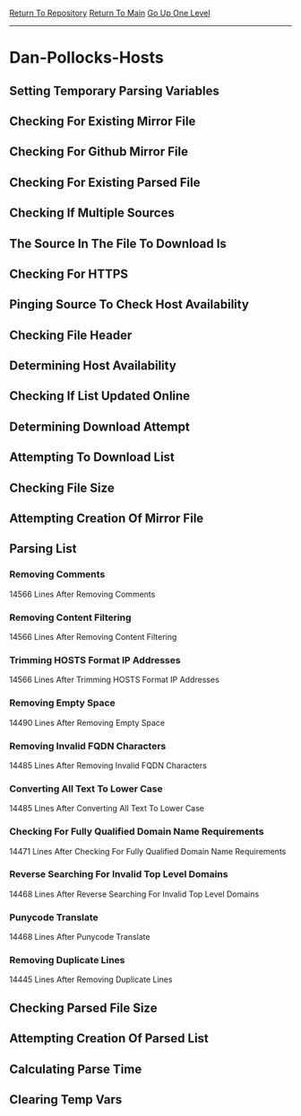 [Return To Repository](https://github.com/bast69/piholeparser/)
[Return To Main](https://github.com/bast69/piholeparser/blob/master/RecentRunLogs/Mainlog.md)
[Go Up One Level](https://github.com/bast69/piholeparser/blob/master/RecentRunLogs/TopLevelScripts/30-Processing-External-Blacklists.md)
____________________________________
# Dan-Pollocks-Hosts
## Setting Temporary Parsing Variables
## Checking For Existing Mirror File
## Checking For Github Mirror File
## Checking For Existing Parsed File
## Checking If Multiple Sources
## The Source In The File To Download Is
## Checking For HTTPS
## Pinging Source To Check Host Availability
## Checking File Header
## Determining Host Availability
## Checking If List Updated Online
## Determining Download Attempt
## Attempting To Download List
## Checking File Size
## Attempting Creation Of Mirror File
## Parsing List
### Removing Comments
14566 Lines After Removing Comments
### Removing Content Filtering
14566 Lines After Removing Content Filtering
### Trimming HOSTS Format IP Addresses
14566 Lines After Trimming HOSTS Format IP Addresses
### Removing Empty Space
14490 Lines After Removing Empty Space
### Removing Invalid FQDN Characters
14485 Lines After Removing Invalid FQDN Characters
### Converting All Text To Lower Case
14485 Lines After Converting All Text To Lower Case
### Checking For Fully Qualified Domain Name Requirements
14471 Lines After Checking For Fully Qualified Domain Name Requirements
### Reverse Searching For Invalid Top Level Domains
14468 Lines After Reverse Searching For Invalid Top Level Domains
### Punycode Translate
14468 Lines After Punycode Translate
### Removing Duplicate Lines
14445 Lines After Removing Duplicate Lines
## Checking Parsed File Size
## Attempting Creation Of Parsed List
## Calculating Parse Time
## Clearing Temp Vars
